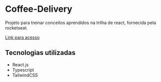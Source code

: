 # Coffee-Delivery

Projeto para treinar conceitos aprendidos na trilha de react, fornecida pela rocketseat.

[Link para acesso](https://coffee-delivery-ten-nu.vercel.app/)

## Tecnologias utilizadas
 - React.js
 - Typescript
 - TailwindCSS


